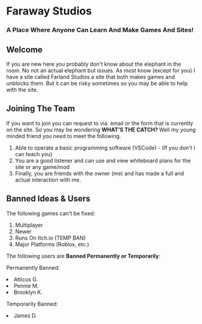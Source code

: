 
# Faraway Studios

### A Place Where Anyone Can Learn And Make Games And Sites!

## Welcome

If you are new here you probably don't know about the elephant in the room. No not an actual elephant but issues. As most know (except for you) I have a site called Farland Studios a site that both makes games and unblocks them. But it can be risky sometimes so you may be able to help with the site.

## Joining The Team

If you want to join you can request to via. email or the form that is currently on the site. So you may be wondering <strong> WHAT'S THE CATCH? </strong> Well my young minded friend you need to meet the following.
<ol>
    <li>Able to operate a basic programming software (VSCode) - (If you don't I can teach you)</li>
    <li>You are a good listener and can use and view whiteboard plans for the site or any game/mod</li>
    <li>Finally, you are friends with the owner (me) and has made a full and actual interaction with me.</li>
</ol>

## Banned Ideas & Users
The following games can't be fixed:
<ol>
<li>Multiplayer</li>
<li>Newer</li>
<li>Runs On Itch.io (TEMP BAN)</li>
<li>Major Platforms (Roblox, etc.)</li>
</ol>
The following users are <strong>Banned Permanently or Temporarily</strong>:

Permanently Banned: 
<li>Atticus G.</li> 
<li>Pennie M.</li>
<li>Brooklyn K.</li>

Temporarily Banned:
<li>James D.</li>
